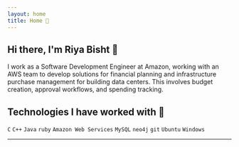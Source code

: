 ```yaml
---
layout: home
title: Home 🏡
---
```


## Hi there, I'm Riya Bisht 👋 

I work as a Software Development Engineer at Amazon, working with an AWS team to develop solutions for financial planning and infrastructure purchase management for building data centers. This involves budget creation, approval workflows, and spending tracking. 

## Technologies I have worked with 🤹

`C` `C++` `Java` `ruby` `Amazon Web Services` `MySQL` `neo4j` `git` `Ubuntu` `Windows`

---
